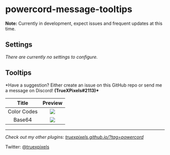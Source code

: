 # powercord-message-tooltips

**Note:** Currently in development, expect issues and frequent updates at this time.

## Settings

_There are currently no settings to configure._

## Tooltips

\*Have a suggestion? Either create an issue on this GitHub repo or send me a message on Discord! **(TrueXPixels#2113)\***

|    Title    |                 Preview                 |
| :---------: | :-------------------------------------: |
| Color Codes | ![](https://i.plexidev.org/eLBzauL.gif) |
|   Base64    | ![](https://i.plexidev.org/Hba1dPJ.gif) |

---

_Check out my other plugins: [truexpixels.github.io/?tag=powercord](https://truexpixels.github.io/?tag=powercord)_

Twitter: [@truexpixels](https://twitter.com/truexpixels)
